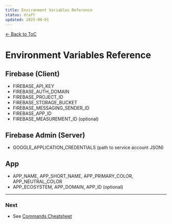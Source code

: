 ```yaml
---
title: Environment Variables Reference
status: draft
updated: 2025-09-01
---
```


[← Back to ToC](../copilot-00-toc.md)

# Environment Variables Reference

## Firebase (Client)
- FIREBASE_API_KEY
- FIREBASE_AUTH_DOMAIN
- FIREBASE_PROJECT_ID
- FIREBASE_STORAGE_BUCKET
- FIREBASE_MESSAGING_SENDER_ID
- FIREBASE_APP_ID
- FIREBASE_MEASUREMENT_ID (optional)

## Firebase Admin (Server)
- GOOGLE_APPLICATION_CREDENTIALS (path to service account JSON)

## App
- APP_NAME, APP_SHORT_NAME, APP_PRIMARY_COLOR, APP_NEUTRAL_COLOR
- APP_ECOSYSTEM, APP_DOMAIN, APP_ID (optional)

---

### Next
- See [Commands Cheatsheet](./copilot-commands-cheatsheet.md)
